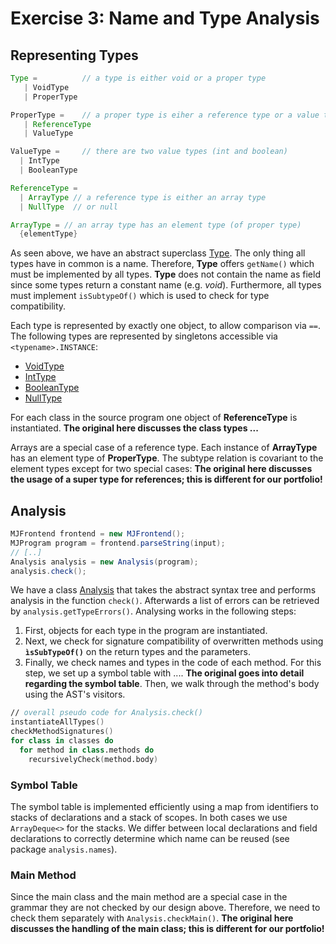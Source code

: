 # Exercise 3: Name and Type Analysis

## Representing Types
```java
Type =          // a type is either void or a proper type
   | VoidType
   | ProperType

ProperType =    // a proper type is eiher a reference type or a value type
   | ReferenceType
   | ValueType

ValueType =     // there are two value types (int and boolean)
  | IntType
  | BooleanType

ReferenceType =
  | ArrayType // a reference type is either an array type
  | NullType  // or null

ArrayType = // an array type has an element type (of proper type)
  {elementType}
```
As seen above, we have an abstract superclass [Type](./src/main/java/analysis/types/Type.java).
The only thing all types have in common is a name. Therefore, **Type** offers `getName()`
which must be implemented by all types. **Type** does not contain the name as field since some types
return a constant name (e.g. *void*). Furthermore, all types must implement `isSubtypeOf()` which
is used to check for type compatibility.

Each type is represented by exactly one object, to allow comparison via `==`.
The following types are represented by singletons accessible via `<typename>.INSTANCE`:

- [VoidType](./src/main/java/analysis/types/VoidType.java)
- [IntType](./src/main/java/analysis/types/IntType.java)
- [BooleanType](./src/main/java/analysis/types/BooleanType.java)
- [NullType](./src/main/java/analysis/types/NullType.java)

For each class in the source program one object of **ReferenceType** is instantiated.
**The original here discusses the class types ...**

Arrays are a special case of a reference type. Each instance of **ArrayType** has an
element type of **ProperType**. The subtype relation is covariant to the element types
except for two special cases: **The original here discusses the usage of a super type for references; this is different for our portfolio!**


## Analysis
```java
MJFrontend frontend = new MJFrontend();
MJProgram program = frontend.parseString(input);
// [..]
Analysis analysis = new Analysis(program);
analysis.check();
```
We have a class [Analysis](./src/main/java/analysis/Analysis.java)
that takes the abstract syntax tree and performs analysis in the function `check()`.
Afterwards a list of errors can be retrieved by `analysis.getTypeErrors()`.
Analysing works in the following steps:

1. First, objects for each type in the program are instantiated.
2. Next, we check for signature compatibility of overwritten methods using **`ìsSubTypeOf()`**
on the return types and the parameters.
3. Finally, we check names and types in the code of each method.
For this step, we set up a symbol table with .... **The original goes into detail regarding the symbol table**. Then, we walk through the method's body
using the AST's visitors.
```fsharp
// overall pseudo code for Analysis.check()
instantiateAllTypes()
checkMethodSignatures()
for class in classes do
  for method in class.methods do
    recursivelyCheck(method.body)
```

### Symbol Table

The symbol table is implemented efficiently using a map from identifiers to
stacks of declarations and a stack of scopes. In both cases we use `ArrayDeque<>`
for the stacks. We differ between local declarations and field declarations
to correctly determine which name can be reused (see package `analysis.names`).

### Main Method

Since the main class and the main method are a special case in the grammar they are not
checked by our design above. Therefore, we need to check them separately with `Analysis.checkMain()`.
**The original here discusses the handling of the main class; this is different for our portfolio!**
